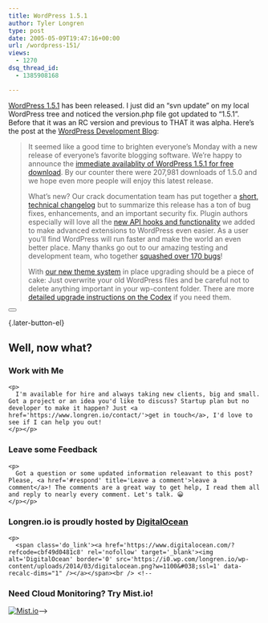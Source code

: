 ```yaml
---
title: WordPress 1.5.1
author: Tyler Longren
type: post
date: 2005-05-09T19:47:16+00:00
url: /wordpress-151/
views:
  - 1270
dsq_thread_id:
  - 1385908168

---
```

[WordPress 1.5.1][1] has been released. I just did an &#8220;svn update&#8221; on my local WordPress tree and noticed the version.php file got updated to &#8220;1.5.1&#8221;. Before that it was an RC version and previous to THAT it was alpha. Here&#8217;s the post at the [WordPress Development Blog][2]:

> It seemed like a good time to brighten everyone’s Monday with a new release of everyone’s favorite blogging software. We’re happy to announce the [immediate availablity of WordPress 1.5.1 for free download][3]. By our counter there were 207,981 downloads of 1.5.0 and we hope even more people will enjoy this latest release.
> 
> What’s new? Our crack documentation team has put together a [short, technical changelog][4] but to summarize this release has a ton of bug fixes, enhancements, and an important security fix. Plugin authors especially will love all the [new API hooks and functionality][5] we added to make advanced extensions to WordPress even easier. As a user you’ll find WordPress will run faster and make the world an even better place. Many thanks go out to our amazing testing and development team, who together [squashed over 170 bugs][6]!
> 
> With [our new theme system][7] in place upgrading should be a piece of cake: Just overwrite your old WordPress files and be careful not to delete anything important in your wp-content folder. There are more [detailed upgrade instructions on the Codex][8] if you need them. 

<div class="wpulike wpulike-default " >
  <div class="wp_ulike_general_class wp_ulike_is_not_liked">
    <button type="button"
					aria-label="Like Button"
					data-ulike-id="1866"
					data-ulike-nonce="94a90ccab0"
					data-ulike-type="likeThis"
					data-ulike-template="wpulike-default"
					data-ulike-display-likers="0"
					data-ulike-disable-pophover="0"
					class="wp_ulike_btn wp_ulike_put_image wp_likethis_1866"></button><span class="count-box"></span>
  </div>
</div>

[][9]{.later-button-el}

<div class='what-next'>
  <h2>
    Well, now what?
  </h2>
  
  <div class='hire'>
    <h3>
      Work with Me
    </h3>
    
    <p>
      I'm available for hire and always taking new clients, big and small. Got a project or an idea you'd like to discuss? Startup plan but no developer to make it happen? Just <a href='https://www.longren.io/contact/'>get in touch</a>, I'd love to see if I can help you out!
    </p></p>
  </div>
  
  <div class='hire'>
    <h3>
      Leave some Feedback
    </h3>
    
    <p>
      Got a question or some updated information releavant to this post? Please, <a href='#respond' title='Leave a comment'>leave a comment</a>! The comments are a great way to get help, I read them all and reply to nearly every comment. Let's talk. 😀
    </p></p>
  </div>
  
  <div class='now-what-bottom-ad'>
    <h3>
      Longren.io is proudly hosted by <a href='https://www.digitalocean.com/?refcode=cbf49d0481c8'>DigitalOcean</a>
    </h3>
    
    <p>
      <span class='do_link'><a href='https://www.digitalocean.com/?refcode=cbf49d0481c8' rel='nofollow' target='_blank'><img alt='DigitalOcean' border='0' src='https://i0.wp.com/longren.io/wp-content/uploads/2014/03/digitalocean.png?w=1100&#038;ssl=1' data-recalc-dims="1" /></a></span><br /> <!--

<h3>Need Cloud Monitoring? Try Mist.io!</h3>

<span class='do_link'><a href='http://mist.io/?ref=tyler' rel='nofollow' target='_blank'><img alt='Mist.io' border='0' src='https://i0.wp.com/longren.io/wp-content/uploads/2014/04/mistio.jpg?w=1100&#038;ssl=1' data-recalc-dims="1"></a></span>--></div> </div>

 [1]: http://www.wordpress.org/
 [2]: http://wordpress.org/development/2005/05/one-five-one/
 [3]: http://wordpress.org/download/
 [4]: http://codex.wordpress.org/Changelog/1.5.1
 [5]: http://codex.wordpress.org/Plugin_API
 [6]: http://mosquito.wordpress.org/changelog_page.php
 [7]: http://codex.wordpress.org/Using_Themes
 [8]: http://codex.wordpress.org/Upgrading_WordPress
 [9]: #